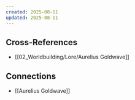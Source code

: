 ```yaml
---
created: 2025-08-11
updated: 2025-08-11
---
```




## Cross-References

- [[02_Worldbuilding/Lore/Aurelius Goldwave]]


## Connections

- [[Aurelius Goldwave]]
